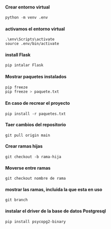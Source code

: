 #### Crear entorno virtual
```python
python -m venv .env
```

#### activamos el entorno virtual
```shell
.\env\Scripts\activate
source .env/bin/activate
```

#### install Flask 
```python
pip intalar Flask 
```

#### Mostrar paquetes instalados
```python
pip freeze
pip freeze > paquete.txt
``` 

#### En caso de recrear el proyecto
```
pip install -r paquetes.txt
```

#### Taer cambios del repositorio 
```
git pull origin main 
```
#### Crear ramas hijas 
```
git checkout -b rama-hija
```
#### Moverse entre ramas 
```
git checkout nombre de rama
```
#### mostrar las ramas, incluida la que esta en uso 
```
git branch 
``` 
#### instalar el driver de la base de datos Postgresql
```
pip install psycopg2-binary
```
